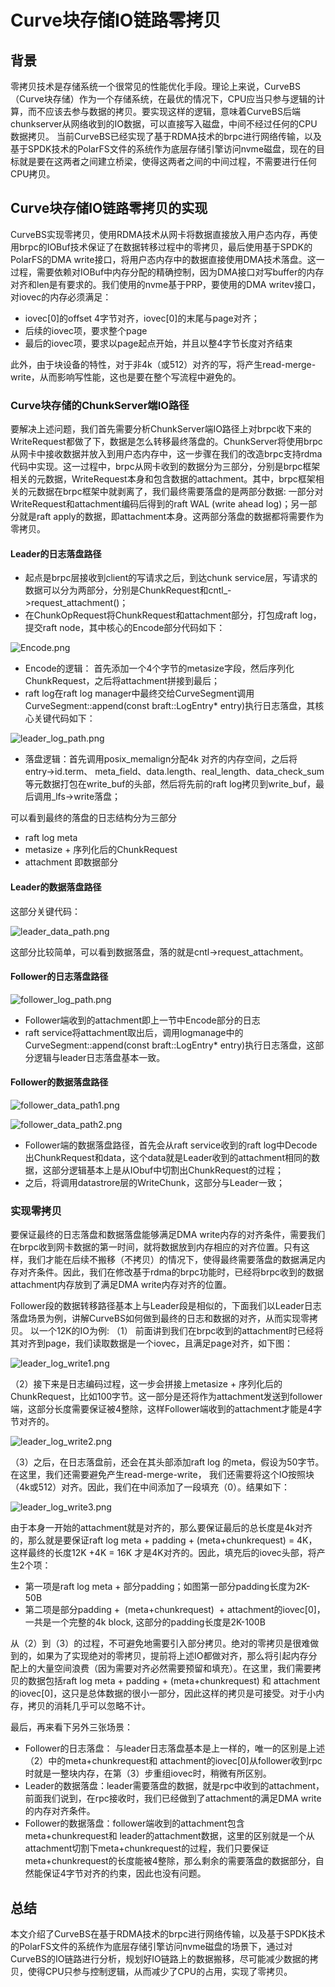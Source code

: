 # Curve块存储IO链路零拷贝
## 背景
零拷贝技术是存储系统一个很常见的性能优化手段。理论上来说，CurveBS（Curve块存储）作为一个存储系统，在最优的情况下，CPU应当只参与逻辑的计算，而不应该去参与数据的拷贝。要实现这样的逻辑，意味着CurveBS后端chunkserver从网络收到的IO数据，可以直接写入磁盘，中间不经过任何的CPU数据拷贝。
当前CurveBS已经实现了基于RDMA技术的brpc进行网络传输，以及基于SPDK技术的PolarFS文件的系统作为底层存储引擎访问nvme磁盘，现在的目标就是要在这两者之间建立桥梁，使得这两者之间的中间过程，不需要进行任何CPU拷贝。

## Curve块存储IO链路零拷贝的实现
CurveBS实现零拷贝，使用RDMA技术从网卡将数据直接放入用户态内存，再使用brpc的IOBuf技术保证了在数据转移过程中的零拷贝，最后使用基于SPDK的PolarFS的DMA write接口，将用户态内存中的数据直接使用DMA技术落盘。这一过程，需要依赖对IOBuf中内存分配的精确控制，因为DMA接口对写buffer的内存对齐和len是有要求的。我们使用的nvme基于PRP，要使用的DMA writev接口，对iovec的内存必须满足：
-   iovec[0]的offset 4字节对齐，iovec[0]的末尾与page对齐；
-   后续的iovec项，要求整个page
-   最后的iovec项，要求以page起点开始，并且以整4字节长度对齐结束

此外，由于块设备的特性，对于非4k（或512）对齐的写，将产生read-merge-write，从而影响写性能，这也是要在整个写流程中避免的。

### Curve块存储的ChunkServer端IO路径
要解决上述问题，我们首先需要分析ChunkServer端IO路径上对brpc收下来的WriteRequest都做了下，数据是怎么转移最终落盘的。ChunkServer将使用brpc从网卡中接收数据并放入到用户态内存中，这一步骤在我们的改造brpc支持rdma代码中实现。这一过程中，brpc从网卡收到的数据分为三部分，分别是brpc框架相关的元数据，WriteRequest本身和包含数据的attachment。其中，brpc框架相关的元数据在brpc框架中就剥离了，我们最终需要落盘的是两部分数据: 一部分对WriteRequest和attachment编码后得到的raft WAL (write ahead log)；另一部分就是raft apply的数据，即attachment本身。这两部分落盘的数据都将需要作为零拷贝。

#### Leader的日志落盘路径

-   起点是brpc层接收到client的写请求之后，到达chunk service层，写请求的数据可以分为两部分，分别是ChunkRequest和cntl_->request_attachment()； 
-   在ChunkOpRequest将ChunkRequest和attachment部分，打包成raft log，提交raft node，其中核心的Encode部分代码如下：

![Encode.png](image/0207-Encode.png)

-   Encode的逻辑： 首先添加一个4个字节的metasize字段，然后序列化ChunkRequest，之后将attachment拼接到最后；
-   raft log在raft log manager中最终交给CurveSegment调用CurveSegment::append(const braft::LogEntry* entry)执行日志落盘，其核心关键代码如下：  

![leader_log_path.png](image/0207-leader_log_path.png)

-   落盘逻辑：首先调用posix_memalign分配4k 对齐的内存空间，之后将entry→id.term、 meta_field、data.length、real_length、data_check_sum等元数据打包在write_buf的头部，然后将先前的raft log拷贝到write_buf，最后调用_lfs->write落盘；  

可以看到最终的落盘的日志结构分为三部分

-   raft log meta
-   metasize + 序列化后的ChunkRequest
-   attachment 即数据部分

#### Leader的数据落盘路径

这部分关键代码：

![leader_data_path.png](image/0207-leader_data_path.png)

这部分比较简单，可以看到数据落盘，落的就是cntl→request_attachment。

#### Follower的日志落盘路径

![follower_log_path.png](image/0207-follower_log_path.png)

-   Follower端收到的attachment即上一节中Encode部分的日志
-   raft service将attachment取出后，调用logmanage中的CurveSegment::append(const braft::LogEntry* entry)执行日志落盘，这部分逻辑与leader日志落盘基本一致。

#### Follower的数据落盘路径

![follower_data_path1.png](image/0207-follower_data_path1.png)

![follower_data_path2.png](image/0207-follower_data_path2.png)


-   Follower端的数据落盘路径，首先会从raft service收到的raft log中Decode出ChunkRequest和data，这个data就是Leader收到的attachment相同的数据，这部分逻辑基本上是从IObuf中切割出ChunkRequest的过程；
-   之后，将调用datastrore层的WriteChunk，这部分与Leader一致；

### 实现零拷贝

要保证最终的日志落盘和数据落盘能够满足DMA write内存的对齐条件，需要我们在brpc收到网卡数据的第一时间，就将数据放到内存相应的对齐位置。只有这样，我们才能在后续不搬移（不拷贝）的情况下，使得最终需要落盘的数据满足内存对齐条件。因此，我们在修改基于rdma的brpc功能时，已经将brpc收到的数据attachment内存放到了满足DMA write内存对齐的位置。

Follower段的数据转移路径基本上与Leader段是相似的，下面我们以Leader日志落盘场景为例，讲解CurveBS如何做到最终的日志和数据的对齐，从而实现零拷贝。
以一个12K的IO为例:
（1） 前面讲到我们在brpc收到的attachment时已经将其对齐到page，我们读取数据是一个iovec，且满足page对齐，如下图：

![leader_log_write1.png](image/0207-leader_log_write1.png)

（2）接下来是日志编码过程，这一步会拼接上metasize + 序列化后的ChunkRequest，比如100字节。这一部分是还将作为attachment发送到follower端，这部分长度需要保证被4整除，这样Follower端收到的attachment才能是4字节对齐的。

![leader_log_write2.png](image/0207-leader_log_write2.png)

（3）之后，在日志落盘前，还会在其头部添加raft log 的meta，假设为50字节。在这里，我们还需要避免产生read-merge-write， 我们还需要将这个IO按照块（4k或512）对齐。因此，我们在中间添加了一段填充（0）。结果如下：

![leader_log_write3.png](image/0207-leader_log_write3.png)

由于本身一开始的attachment就是对齐的，那么要保证最后的总长度是4k对齐的，那么就是要保证raft log meta + padding + (meta+chunkrequest) = 4K，这样最终的长度12K +4K = 16K 才是4K对齐的。因此，填充后的iovec头部，将产生2个项：

-   第一项是raft log meta + 部分padding；如图第一部分padding长度为2K-50B
-   第二项是部分padding +  (meta+chunkrequest)  + attachment的iovec[0]，一共是一个完整的4k block, 这部分的padding长度是2K-100B

从（2）到（3）的过程，不可避免地需要引入部分拷贝。绝对的零拷贝是很难做到的，如果为了实现绝对的零拷贝，提前将上述IO都做对齐，那么将引起内存分配上的大量空间浪费（因为需要对齐必然需要预留和填充）。在这里，我们需要拷贝的数据包括raft log meta + padding + (meta+chunkrequest) 和 attachment的iovec[0]，这只是总体数据的很小一部分，因此这样的拷贝是可接受。对于小内存，拷贝的消耗几乎可以忽略不计。

最后，再来看下另外三张场景：
- Follower的日志落盘： 与leader日志落盘基本是上一样的，唯一的区别是上述（2）中的meta+chunkrequest和 attachment的iovec[0]从follower收到rpc时就是一整块内存，在第（3）步重组iovec时，稍微有所区别。
- Leader的数据落盘：leader需要落盘的数据，就是rpc中收到的attachment，前面我们说到，在rpc接收时，我们已经做到了attachment的满足DMA write的内存对齐条件。
- Follower的数据落盘：follower端收到的attachment包含meta+chunkrequest和 leader的attachment数据，这里的区别就是一个从attachment切割下meta+chunkrequest的过程，我们只要保证meta+chunkrequest的长度能被4整除，那么剩余的需要落盘的数据部分，自然能保证4字节对齐的约束，因此也没有问题。

## 总结

本文介绍了CurveBS在基于RDMA技术的brpc进行网络传输，以及基于SPDK技术的PolarFS文件的系统作为底层存储引擎访问nvme磁盘的场景下，通过对CurveBS的IO链路进行分析，规划好IO链路上的数据搬移，尽可能减少数据的拷贝，使得CPU只参与控制逻辑，从而减少了CPU的占用，实现了零拷贝。
